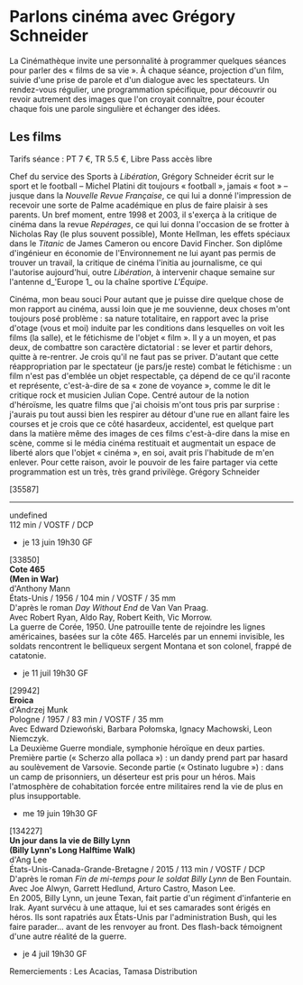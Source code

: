 # Parlons cinéma avec Grégory Schneider

La Cinémathèque invite une personnalité à programmer quelques séances pour parler des « films de sa vie ». À chaque séance, projection d'un film, suivie d'une prise de parole et d'un dialogue avec les spectateurs. Un rendez-vous régulier, une programmation spécifique, pour découvrir ou revoir autrement des images que l'on croyait connaître, pour écouter chaque fois une parole singulière et échanger des idées.

## Les films

Tarifs séance : PT 7 €, TR 5.5 €, Libre Pass accès libre

Chef du service des Sports à _Libération_, Grégory Schneider écrit sur le sport et le football – Michel Platini dit toujours « football », jamais « foot » – jusque dans la _Nouvelle Revue Française_, ce qui lui a donné l'impression de recevoir une sorte de Palme académique en plus de faire plaisir à ses parents. Un bref moment, entre 1998 et 2003, il s'exerça à la critique de cinéma dans la revue _Repérages_, ce qui lui donna l'occasion de se frotter à Nicholas Ray (le plus souvent possible), Monte Hellman, les effets spéciaux dans le _Titanic_ de James Cameron ou encore David Fincher. Son diplôme d'ingénieur en économie de l'Environnement ne lui ayant pas permis de trouver un travail, la critique de cinéma l'initia au journalisme, ce qui l'autorise aujourd'hui, outre _Libération_, à intervenir chaque semaine sur l'antenne d_'Europe 1_ ou la chaîne sportive _L'Équipe_.

Cinéma, mon beau souci Pour autant que je puisse dire quelque chose de mon rapport au cinéma, aussi loin que je me souvienne, deux choses m'ont toujours posé problème : sa nature totalitaire, en rapport avec la prise d'otage (vous et moi) induite par les conditions dans lesquelles on voit les films (la salle), et le fétichisme de l'objet « film ». Il y a un moyen, et pas deux, de combattre son caractère dictatorial : se lever et partir dehors, quitte à re-rentrer. Je crois qu'il ne faut pas se priver. D'autant que cette réappropriation par le spectateur (je pars/je reste) combat le fétichisme : un film n'est pas d'emblée un objet respectable, ça dépend de ce qu'il raconte et représente, c'est-à-dire de sa « zone de voyance », comme le dit le critique rock et musicien Julian Cope. Centré autour de la notion d'héroïsme, les quatre films que j'ai choisis m'ont tous pris par surprise : j'aurais pu tout aussi bien les respirer au détour d'une rue en allant faire les courses et je crois que ce côté hasardeux, accidentel, est quelque part dans la matière même des images de ces films c'est-à-dire dans la mise en scène, comme si le média cinéma restituait et augmentait un espace de liberté alors que l'objet « cinéma », en soi, avait pris l'habitude de m'en enlever. Pour cette raison, avoir le pouvoir de les faire partager via cette programmation est un très, très grand privilège. Grégory Schneider

[35587]  
****  
undefined  
112 min / VOSTF / DCP

- je 13 juin 19h30 GF

[33850]  
**Cote 465**  
**(Men in War)**  
d'Anthony Mann  
États-Unis / 1956 / 104 min / VOSTF / 35 mm  
D'après le roman _Day Without End_ de Van Van Praag.  
Avec Robert Ryan, Aldo Ray, Robert Keith, Vic Morrow.  
La guerre de Corée, 1950. Une patrouille tente de rejoindre les lignes américaines, basées sur la côte 465. Harcelés par un ennemi invisible, les soldats rencontrent le belliqueux sergent Montana et son colonel, frappé de catatonie.

- je 11 juil 19h30 GF

[29942]  
**Eroica**  
d'Andrzej Munk  
Pologne / 1957 / 83 min / VOSTF / 35 mm  
Avec Edward Dziewoński, Barbara Połomska, Ignacy Machowski, Leon Niemczyk.  
La Deuxième Guerre mondiale, symphonie héroïque en deux parties. Première partie (« Scherzo alla pollaca ») : un dandy prend part par hasard au soulèvement de Varsovie. Seconde partie (« Ostinato lugubre ») : dans un camp de prisonniers, un déserteur est pris pour un héros. Mais l'atmosphère de cohabitation forcée entre militaires rend la vie de plus en plus insupportable.

- me 19 juin 19h30 GF

[134227]  
**Un jour dans la vie de Billy Lynn**  
**(Billy Lynn's Long Halftime Walk)**  
d'Ang Lee  
États-Unis-Canada-Grande-Bretagne / 2015 / 113 min / VOSTF / DCP  
D'après le roman _Fin de mi-temps pour le soldat Billy Lynn_ de Ben Fountain.  
Avec Joe Alwyn, Garrett Hedlund, Arturo Castro, Mason Lee.  
En 2005, Billy Lynn, un jeune Texan, fait partie d'un régiment d'infanterie en Irak. Ayant survécu à une attaque, lui et ses camarades sont érigés en héros. Ils sont rapatriés aux États-Unis par l'administration Bush, qui les faire parader... avant de les renvoyer au front. Des flash-back témoignent d'une autre réalité de la guerre.

- je 4 juil 19h30 GF

Remerciements : Les Acacias, Tamasa Distribution